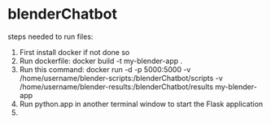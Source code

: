 # blenderChatbot

steps needed to run files:
1. First install docker if not done so
2. Run dockerfile: docker build -t my-blender-app .
3. Run this command: docker run -d -p 5000:5000 -v /home/username/blender-scripts:/blenderChatbot/scripts -v /home/username/blender-results:/blenderChatbot/results my-blender-app
4. Run python.app in another terminal window to start the Flask application
5. 
